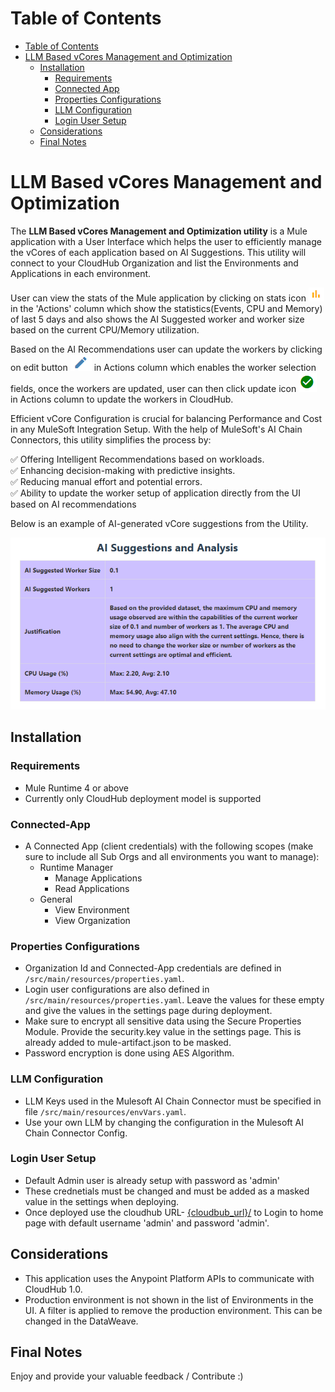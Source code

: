 Table of Contents
=================

   * [Table of Contents](#table-of-contents)
   * [LLM Based vCores Management and Optimization](#llm-based-vcores-management-and-optimization)
      * [Installation](#installation)
         * [Requirements](#requirements)
         * [Connected App](#connected-app)
         * [Properties Configurations](#properties-configurations)
         * [LLM Configuration](#llm-configuration)
         * [Login User Setup](#login-user-setup)
      * [Considerations](#considerations)
      * [Final Notes](#final-notes)

# LLM Based vCores Management and Optimization
The **LLM Based vCores Management and Optimization utility** is a Mule application with a User Interface which helps the user to efficiently manage the vCores of each application based on AI Suggestions. This utility will connect to your CloudHub Organization and list the Environments and Applications in each environment.

User can view the stats of the Mule application by clicking on stats icon <img src="readme-assets/image-1.png" width="5%" alt="banner"> in the 'Actions' column which show the statistics(Events, CPU and Memory) of last 5 days and also shows the AI Suggested worker and worker size based on the current CPU/Memory utilization.

Based on the AI Recommendations user can update the workers by clicking on edit button ![Alt text](readme-assets\image.png) in Actions column which enables the worker selection fields, once the workers are updated, user can then click update icon ![Alt text](readme-assets\image-2.png) in Actions column to update the workers in CloudHub.


Efficient vCore Configuration is crucial for balancing Performance and Cost in any MuleSoft Integration Setup. With the help of MuleSoft's AI Chain Connectors, this utility simplifies the process by:

✅ Offering Intelligent Recommendations based on workloads.\
✅ Enhancing decision-making with predictive insights.\
✅ Reducing manual effort and potential errors.\
✅ Ability to update the worker setup of application directly from the UI based on AI recommendations

Below is an example of AI-generated vCore suggestions from the Utility.

![Alt text](readme-assets\image-3.png)

## Installation

### Requirements
- Mule Runtime 4 or above
- Currently only CloudHub deployment model is supported

### Connected-App
  - A Connected App (client credentials) with the following scopes (make sure to include all Sub Orgs and all environments you want to manage):
    - Runtime Manager
      - Manage Applications
      - Read Applications
    - General
      - View Environment
      - View Organization

### Properties Configurations

- Organization Id and Connected-App credentials are defined in `/src/main/resources/properties.yaml`.
- Login user configurations are also defined in `/src/main/resources/properties.yaml`. Leave the values for these empty and give the values in the settings page during deployment.
- Make sure to encrypt all sensitive data using the Secure Properties Module. Provide the security.key value in the settings page. This is already added to mule-artifact.json to be masked.
- Password encryption is done using AES Algorithm.

### LLM Configuration

- LLM Keys used in the Mulesoft AI Chain Connector must be specified in file `/src/main/resources/envVars.yaml`.
- Use your own LLM by changing the configuration in the Mulesoft AI Chain Connector Config.

### Login User Setup
  - Default Admin user is already setup with password as 'admin'
  - These crednetials must be changed and must be added as a masked value in the settings when deploying. 
  - Once deployed use the cloudhub URL- <u>{cloudbub_url}/</u> to Login to home page with default username 'admin' and password 'admin'.


## Considerations

- This application uses the Anypoint Platform APIs to communicate with CloudHub 1.0.
- Production environment is not shown in the list of Environments in the UI. A filter is applied to remove the production environment. This can be changed in the DataWeave.

## Final Notes
Enjoy and provide your valuable feedback / Contribute :)



